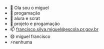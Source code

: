 - 👋 Ola sou o miguel
- 👀 progamação
- 🌱 alura e scrat
- 💞️ projeto e progamação
- 📫 francisco.silva.miguel@escola.pr.gov.br
- 😄 miguel francisco
- ⚡nenhuma 

